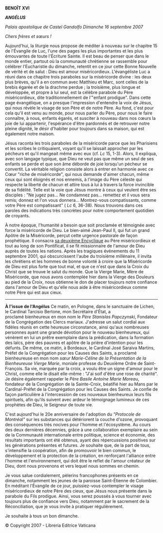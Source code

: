 **BENOÎT XVI**

***ANGÉLUS***

*Palais apostolique de Castel Gandolfo* *Dimanche 16 septembre 2007*

*Chers frères et sœurs !*

Aujourd'hui, la liturgie nous propose de méditer à nouveau sur le chapitre 15 de l'Évangile de Luc, l'une des pages les plus importantes et les plus émouvantes de toute l'Écriture Sainte. Il est beau de penser que dans le monde entier, partout où la communauté chrétienne se rassemble pour célébrer l'Eucharistie du dimanche, retentit en ce jour cette Bonne Nouvelle de vérité et de salut : Dieu est amour miséricordieux. L'évangéliste Luc a réuni dans ce chapitre trois paraboles sur la miséricorde divine : les deux plus brèves, qu'il a en commun avec Matthieu et Marc, sont celles de la brebis égarée et de la drachme perdue ; la troisième, plus longue et développée, et propre à lui seul, est la célèbre parabole du Père miséricordieux, dite traditionnellement de l'"enfant prodigue". Dans cette page évangélique, on a presque l'impression d'entendre la voix de Jésus, qui nous révèle le visage de son Père et de notre Père. Au fond, c'est pour cela qu'il est venu au monde, pour nous parler du Père, pour nous le faire connaître, à nous, enfants égarés, et susciter à nouveau dans nos cœurs la joie de lui appartenir, l'espérance d'être pardonnés et de retrouver notre pleine dignité, le désir d'habiter pour toujours dans sa maison, qui est également notre maison.

Jésus raconta les trois paraboles de la miséricorde parce que les Pharisiens et les scribes le critiquaient, voyant qu'il se laissait approcher par les pécheurs et qu'il mangeait même avec eux (cf. *Lc* 15, 1-3). Alors, Il expliqua, avec son langage typique, que Dieu ne veut pas que même un seul de ses enfants se perde et que son âme déborde de joie lorsqu'un pécheur se convertit. La véritable religion consiste alors à entrer en harmonie avec ce Cœur "riche de miséricorde", qui nous demande d'aimer chacun, même ceux qui sont éloignés et nos ennemis, à l'image du Père céleste qui respecte la liberté de chacun et attire tous à lui à travers la force invincible de sa fidélité. Telle est la voie que Jésus montre à ceux qui veulent être ses disciples : "Ne jugez pas... Ne condamnez pas... remettez et il vous sera remis; donnez et l'on vous donnera... Montrez-vous compatissants, comme votre Père est compatissant" ( *Lc* 6, 36-38). Nous trouvons dans ces paroles des indications très concrètes pour notre comportement quotidien de croyants.

À notre époque, l'humanité a besoin que soit proclamée et témoignée avec force la miséricorde de Dieu. Le bien-aimé Jean-Paul II, qui fut un grand Apôtre de la Miséricorde, perçut cette urgence pastorale de façon prophétique. Il consacra [sa deuxième Encyclique](http://w2.vatican.va/content/john-paul-ii/fr/encyclicals/documents/hf_jp-ii_enc_30111980_dives-in-misericordia.html) au Père miséricordieux et tout au long de son Pontificat, il se fit missionnaire de l'amour de Dieu auprès de toutes les nations. Après les tragiques événements du 11 septembre 2001, qui obscurcissent l'aube du troisième millénaire, il invita les chrétiens et les hommes de bonne volonté à croire que la Miséricorde de Dieu est plus forte que tout mal, et que ce n'est que dans la Croix du Christ que se trouve le salut du monde. Que la Vierge Marie, Mère de Miséricorde, que nous avons contemplée hier dans la Vierge des Douleurs au pied de la Croix, nous obtienne le don de placer toujours notre confiance dans l'amour de Dieu et qu'elle nous aide à être miséricordieux comme notre Père qui est aux cieux.

* * *

**À l'issue de l'Angélus**
Ce matin, en Pologne, dans le sanctuaire de Lichen, le Cardinal Tarcisio Bertone, mon Secrétaire d'État, a proclamé bienheureux en mon nom le *Père Stanislas Papczynski*, Fondateur de la Congrégation des Clercs mariaux. J'adresse un salut cordial aux fidèles réunis en cette heureuse circonstance, ainsi qu'aux nombreuses personnes ayant une grande dévotion pour le nouveau bienheureux, qui vénèrent en lui un prêtre exemplaire dans la prédication, dans la formation des laïcs, père des pauvres et apôtre de la prière d'intention pour les défunts. De même, ce matin, à Bordeaux, le Cardinal José Saraiva Martins, Préfet de la Congrégation pour les Causes des Saints, a proclamé bienheureuse en mon nom *sœur Marie-Céline de la Présentation de la Bienheureuse Vierge Marie*, moniale professe du Deuxième Ordre de Saint-François. Sa vie, marquée par la croix, a voulu être un signe d'amour pour le Christ, comme elle le disait elle-même : "J'ai soif d'être une rose de charité". Je désire également rappeler le *Père Basile Antoine Marie Moreau*, fondateur de la Congrégation de la Sainte-Croix, béatifié hier au Mans par le Cardinal-Préfet de la Congrégation pour les Causes des Saints. Je confie de façon particulière à l'intercession de ces nouveaux bienheureux leurs fils spirituels, afin qu'ils suivent avec ardeur le témoignage lumineux de ces prophètes de Dieu, le Seigneur de toute vie.

C'est aujourd'hui le 20e anniversaire de l'adoption du *"Protocole de Montréal"* sur les substances qui détériorent la couche d'ozone, provoquant des conséquences très nocives pour l'homme et l'écosystème. Au cours des deux dernières décennies, grâce à une collaboration exemplaire au sein de la Communauté internationale entre politique, science et économie, des résultats importants ont été obtenus, ayant des répercussions positives sur les générations présentes et futures. Je souhaite que, de la part de tous, s'intensifie la coopération, afin de promouvoir le bien commun, le développement et la protection de la création, en renforçant l'alliance entre l'homme et l'environnement, qui doit être le reflet de l'amour créateur de Dieu, dont nous provenons et vers lequel nous sommes en chemin.

Je vous salue cordialement, pèlerins francophones présents en ce dimanche, notamment les jeunes de la paroisse Saint-Étienne de Colombier. En méditant l'Évangile de ce jour, puissiez-vous contempler le visage miséricordieux de notre Père des cieux, que Jésus nous présente dans la parabole du Fils prodigue. Ainsi, vous serez poussés à vous tourner avec toujours plus de confiance vers Dieu, notamment par le sacrement de la Réconciliation, que je vous invite à pratiquer régulièrement.

Je souhaite à tous un bon dimanche.

© Copyright 2007 - Libreria Editrice Vaticana